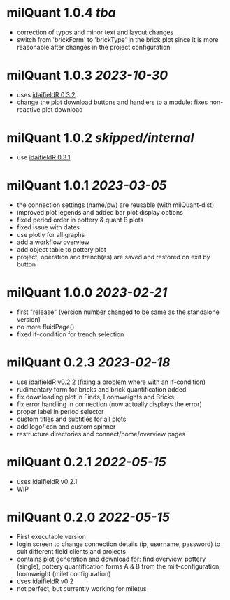 # milQuant 1.0.4 _tba_
* correction of typos and minor text and layout changes
* switch from 'brickForm' to 'brickType' in the brick plot since it is more reasonable after changes in the project configuration


# milQuant 1.0.3 _2023-10-30_
* uses [idaifieldR 0.3.2](https://github.com/lsteinmann/idaifieldR/releases/tag/v0.3.2)
* change the plot download buttons and handlers to a module: fixes non-reactive plot download

# milQuant 1.0.2 _skipped/internal_
* use [idaifieldR 0.3.1](https://github.com/lsteinmann/idaifieldR/releases/tag/v0.3.1)


# milQuant 1.0.1 _2023-03-05_
* the connection settings (name/pw) are reusable (with milQuant-dist)
* improved plot legends and added bar plot display options
* fixed period order in pottery & quant B plots
* fixed issue with dates
* use plotly for all graphs
* add a workflow overview
* add object table to pottery plot
* project, operation and trench(es) are saved and restored on exit by button

# milQuant 1.0.0 _2023-02-21_
* first "release" (version number changed to be same as the standalone version)
* no more fluidPage()
* fixed if-condition for trench selection

# milQuant 0.2.3 _2023-02-18_

* use idaifieldR v0.2.2 (fixing a problem where with an if-condition)
* rudimentary form for bricks and brick quantification added
* fix downloading plot in Finds, Loomweights and Bricks
* fix error handling in connection (now actually displays the error)
* proper label in period selector
* custom titles and subtitles for all plots
* add logo/icon and custom spinner
* restructure directories and connect/home/overview pages

# milQuant 0.2.1 _2022-05-15_

* uses idaifieldR v0.2.1
* WIP

# milQuant 0.2.0 _2022-05-15_

* First executable version
* login screen to change connection details (ip, username, password) to suit different field clients and projects
* contains plot generation and download for: find overview, pottery (single), pottery quantification forms A & B from the milt-configuration, loomweight (milet configuration)
* uses idaifieldR v0.2
* not perfect, but currently working for miletus

